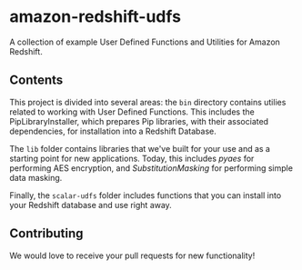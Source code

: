 # amazon-redshift-udfs
A collection of example User Defined Functions and Utilities for Amazon Redshift.

## Contents

This project is divided into several areas: the `bin` directory contains utilies related to working with User Defined Functions. This includes the PipLibraryInstaller, which prepares Pip libraries, with their associated dependencies, for installation into a Redshift Database.

The `lib` folder contains libraries that we've built for your use and as a starting point for new applications. Today, this includes *pyaes* for performing AES encryption, and *SubstitutionMasking* for performing simple data masking.

Finally, the `scalar-udfs` folder includes functions that you can install into your Redshift database and use right away.

## Contributing

We would love to receive your pull requests for new functionality!